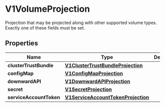 

# V1VolumeProjection

Projection that may be projected along with other supported volume types. Exactly one of these fields must be set.

## Properties

| Name | Type | Description | Notes |
|------------ | ------------- | ------------- | -------------|
|**clusterTrustBundle** | [**V1ClusterTrustBundleProjection**](V1ClusterTrustBundleProjection.md) |  |  [optional] |
|**configMap** | [**V1ConfigMapProjection**](V1ConfigMapProjection.md) |  |  [optional] |
|**downwardAPI** | [**V1DownwardAPIProjection**](V1DownwardAPIProjection.md) |  |  [optional] |
|**secret** | [**V1SecretProjection**](V1SecretProjection.md) |  |  [optional] |
|**serviceAccountToken** | [**V1ServiceAccountTokenProjection**](V1ServiceAccountTokenProjection.md) |  |  [optional] |




